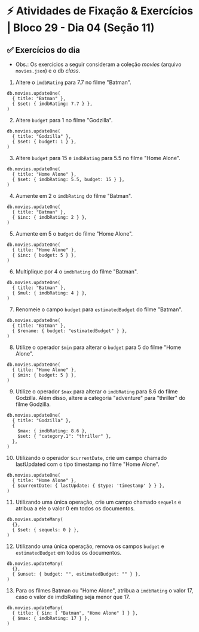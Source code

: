 # ⚡ Atividades de Fixação & Exercícios | Bloco 29 - Dia 04 (Seção 11)

## ✅ Exercícios do dia

- Obs.: Os exercícios a seguir consideram a coleção *movies* (arquivo `movies.json`) e o db *class*.

1. Altere o `imdbRating` para 7.7 no filme "Batman".
```
db.movies.updateOne(
  { title: "Batman" },
  { $set: { imdbRating: 7.7 } },
)
```

2. Altere `budget` para 1 no filme "Godzilla".
```
db.movies.updateOne(
  { title: "Godzilla" },
  { $set: { budget: 1 } },
)
```

3. Altere `budget` para 15 e `imdbRating` para 5.5 no filme "Home Alone".
```
db.movies.updateOne(
  { title: "Home Alone" },
  { $set: { imdbRating: 5.5, budget: 15 } },
)
```

4. Aumente em 2 o `imdbRating` do filme "Batman".
```
db.movies.updateOne(
  { title: "Batman" },
  { $inc: { imdbRating: 2 } },
)
```

5. Aumente em 5 o `budget` do filme "Home Alone".
```
db.movies.updateOne(
  { title: "Home Alone" },
  { $inc: { budget: 5 } },
)
```

6. Multiplique por 4 o `imdbRating` do filme "Batman".
```
db.movies.updateOne(
  { title: "Batman" },
  { $mul: { imdbRating: 4 } },
)
```

7. Renomeie o campo `budget` para `estimatedBudget` do filme "Batman".
```
db.movies.updateOne(
  { title: "Batman" },
  { $rename: { budget: "estimatedBudget" } },
)
```

8. Utilize o operador `$min` para alterar o `budget` para 5 do filme "Home Alone".
```
db.movies.updateOne(
  { title: "Home Alone" },
  { $min: { budget: 5 } },
)
```

9. Utilize o operador `$max` para alterar o `imdbRating` para 8.6 do filme Godzilla. Além disso, altere a categoria "adventure" para "thriller" do filme Godzilla.
```
db.movies.updateOne(
  { title: "Godzilla" },
  {
    $max: { imdbRating: 8.6 },
    $set: { "category.1": "thriller" },
  },
)
```

10. Utilizando o operador `$currentDate`, crie um campo chamado lastUpdated com o tipo timestamp no filme "Home Alone".
```
db.movies.updateOne(
  { title: "Home Alone" },
  { $currentDate: { lastUpdate: { $type: 'timestamp' } } },
)
```

11. Utilizando uma única operação, crie um campo chamado `sequels` e atribua a ele o valor 0 em todos os documentos.
```
db.movies.updateMany(
  {},
  { $set: { sequels: 0 } },
)
```

12. Utilizando uma única operação, remova os campos `budget` e `estimatedBudget` em todos os documentos.
```
db.movies.updateMany(
  {},
  { $unset: { budget: "", estimatedBudget: "" } },
)
```

13. Para os filmes Batman ou "Home Alone", atribua a `imdbRating` o valor 17, caso o valor de imdbRating seja menor que 17.
```
db.movies.updateMany(
  { title: { $in: [ "Batman", "Home Alone" ] } },
  { $max: { imdbRating: 17 } },
)
```